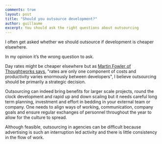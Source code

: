 ```yaml
---
comments: true
layout: post
title: "Should you outsource development?"
author: guillaume
excerpt: You should ask the right questions about outsourcing
---
```

I often get asked whether we should outsource if development is cheaper elsewhere.

In my opinion it’s the wrong question to ask.

Day rates might be cheaper elsewhere but as [Martin Fowler of Thoughtworks says](http://martinfowler.com/articles/agileOffshore.html#CostsAndBenefitsOfOffshoreDevelopment), "rates are only one component of costs and productivity varies enormously between developers", I believe outsourcing should be primarily a strategic decision.

Outsourcing can indeed bring benefits for larger scale projects, round the clock development and rapid up and down scaling but it needs careful long term planning, investment and effort in bedding in your external team or company.
One needs to align ways of working, communication, company goals and ensure regular exchanges of personnel throughout the year to allow for the culture to spread.

Although feasible, outsourcing in agencies can be difficult because advertising is such an interruption led activity and there is little consistency in the flow of work.
